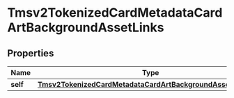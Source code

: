 
# Tmsv2TokenizedCardMetadataCardArtBackgroundAssetLinks

## Properties
Name | Type | Description | Notes
------------ | ------------- | ------------- | -------------
**self** | [**Tmsv2TokenizedCardMetadataCardArtBackgroundAssetLinksSelf**](Tmsv2TokenizedCardMetadataCardArtBackgroundAssetLinksSelf.md) |  |  [optional]



